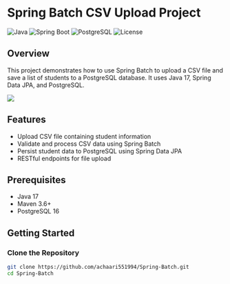 # Spring Batch CSV Upload Project

![Java](https://img.shields.io/badge/Java-17-blue.svg)
![Spring Boot](https://img.shields.io/badge/Spring%20Boot-3.2.1-brightgreen.svg)
![PostgreSQL](https://img.shields.io/badge/PostgreSQL-16-blue.svg)
![License](https://img.shields.io/badge/License-MIT-yellow.svg)

## Overview
This project demonstrates how to use Spring Batch to upload a CSV file and save a list of students to a PostgreSQL database. It uses Java 17, Spring Data JPA, and PostgreSQL.

<img src="https://miro.medium.com/v2/resize:fit:1400/1*bYPPzvrVk4Y91ZTEp1TPUQ.png"/>

## Features
- Upload CSV file containing student information
- Validate and process CSV data using Spring Batch
- Persist student data to PostgreSQL using Spring Data JPA
- RESTful endpoints for file upload

## Prerequisites
- Java 17
- Maven 3.6+
- PostgreSQL 16

## Getting Started

### Clone the Repository
```sh
git clone https://github.com/achaari551994/Spring-Batch.git
cd Spring-Batch
```

